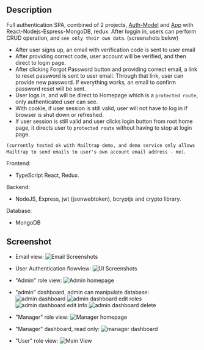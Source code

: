 ## Description

Full authentication SPA, combined of 2 projects, [Auth-Model](https://github.com/liamdoan/react-MERN-auth-module) and [App](https://github.com/liamdoan/todo_app_mern)
with React-Nodejs-Espress-MongoDB, redux. After loggin in, users can perform CRUD operation, and `see only their own data`. (screenshots below)

- After user signs up, an email with verification code is sent to user email
- After providing correct code, user account will be verified, and then direct to login page.
- After clicking Forgot Password button and providing correct email, a link to reset password is sent to user email.
  Through that link, user can provide new password. If everything works, an email to confirm password reset will be sent.
- User logs in, and will be direct to Homepage which is a `protected route`, only authenticated user can see.
- With cookie, if user session is still valid, user will not have to log in if browser is shut down or refreshed.
- If user session is still valid and user clicks login button from root home page, it directs user to `protected route` without having to stop at login page.

`(currently tested ok with Mailtrap demo, and demo service only allows Mailtrap to send emails to user's own account email address - me)`.

Frontend:

- TypeScript React, Redux.

Backend:

- NodeJS, Express, jwt (jsonwebtoken), bcryptjs and crypto library.

Database:

- MongoDB

## Screenshot

- Email view:
  ![Email Screenshots](client/public/screenshots/email-screens.png)

- User Authentication flowview:
  ![UI Screenshots](client/public/screenshots/user-screens.png)

- "Admin" role view:
  ![Admin homepage](client/public/screenshots/homepage-admin.PNG)

- "admin" dashboard, admin can manipulate database:
  ![admin dashboard](client/public/screenshots/dashboard-admin.PNG)
  ![admin dashboard edit roles](client/public/screenshots/dashboard-admin-assign-roles.PNG)
  ![admin dashboard edit info](client/public/screenshots/dashboard-admin-edit.PNG)
  ![admin dashboard delete](client/public/screenshots/dashboard-admin-delete.PNG)

- "Manager" role view:
  ![Manager homepage](client/public/screenshots/homepage-manager.PNG)

- "Manager" dashboard, read only:
  ![manager dashboard](client/public/screenshots/dashboard-manager.PNG)

- "User" role view:
  ![Main View](client/public/screenshots/homepage-user.PNG)
